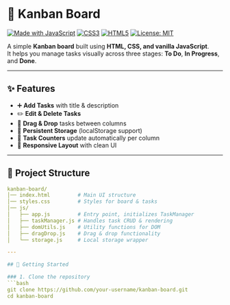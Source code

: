 # 📝 Kanban Board

[![Made with JavaScript](https://img.shields.io/badge/Made%20with-JavaScript-yellow.svg)](https://developer.mozilla.org/en-US/docs/Web/JavaScript)
[![CSS3](https://img.shields.io/badge/Style-CSS3-blue.svg)](https://developer.mozilla.org/en-US/docs/Web/CSS)
[![HTML5](https://img.shields.io/badge/Markup-HTML5-orange.svg)](https://developer.mozilla.org/en-US/docs/Web/HTML)
[![License: MIT](https://img.shields.io/badge/License-MIT-green.svg)](LICENSE)

A simple **Kanban board** built using **HTML, CSS, and vanilla JavaScript**.  
It helps you manage tasks visually across three stages: **To Do**, **In Progress**, and **Done**.  

---

## ✨ Features
- ➕ **Add Tasks** with title & description  
- ✏️ **Edit & Delete Tasks**  
- 🎯 **Drag & Drop** tasks between columns  
- 💾 **Persistent Storage** (localStorage support)  
- 🔢 **Task Counters** update automatically per column  
- 📱 **Responsive Layout** with clean UI  

---

## 📂 Project Structure
```yaml
kanban-board/
│── index.html         # Main UI structure
│── styles.css         # Styles for board & tasks
│── js/
│   ├── app.js         # Entry point, initializes TaskManager
│   ├── taskManager.js # Handles task CRUD & rendering
│   ├── domUtils.js    # Utility functions for DOM
│   ├── dragDrop.js    # Drag & drop functionality
│   └── storage.js     # Local storage wrapper

---

## 🚀 Getting Started

### 1. Clone the repository
```bash
git clone https://github.com/your-username/kanban-board.git
cd kanban-board
